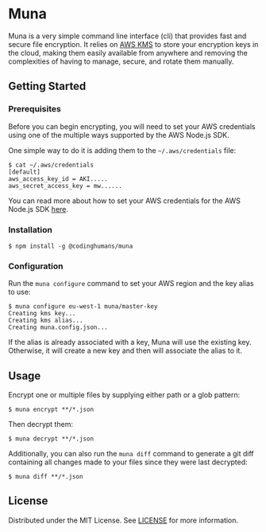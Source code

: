 
# Muna

Muna is a very simple command line interface (cli) that provides fast and secure file encryption. It relies on [AWS KMS](https://aws.amazon.com/en/kms) to store your encryption keys in the cloud, making them easily available from anywhere and removing the complexities of having to manage, secure, and rotate them manually.

## Getting Started

### Prerequisites

Before you can begin encrypting, you will need to set your AWS credentials using one of the multiple ways supported by the AWS Node.js SDK.

One simple way to do it is adding them to the `~/.aws/credentials` file:

```
$ cat ~/.aws/credentials
[default]
aws_access_key_id = AKI.....
aws_secret_access_key = mw......
```

You can read more about how to set your AWS credentials for the AWS Node.js SDK [here](https://docs.aws.amazon.com/sdk-for-javascript/v2/developer-guide/setting-credentials-node.html).

### Installation

```
$ npm install -g @codinghumans/muna
```

### Configuration

Run the `muna configure` command to set your AWS region and the key alias to use:

```
$ muna configure eu-west-1 muna/master-key
Creating kms key...
Creating kms alias...
Creating muna.config.json...
```
If the alias is already associated with a key, Muna will use the existing key. Otherwise, it will create a new key and then will associate the alias to it.

## Usage

Encrypt one or multiple files by supplying either path or a glob pattern:

```
$ muna encrypt **/*.json
```

Then decrypt them:

```
$ muna decrypt **/*.json
```

Additionally, you can also run the `muna diff` command to generate a git diff containing all changes made to your files since they were last decrypted:

```
$ muna diff **/*.json
```

## License

Distributed under the MIT License. See [LICENSE](LICENSE) for more information.







